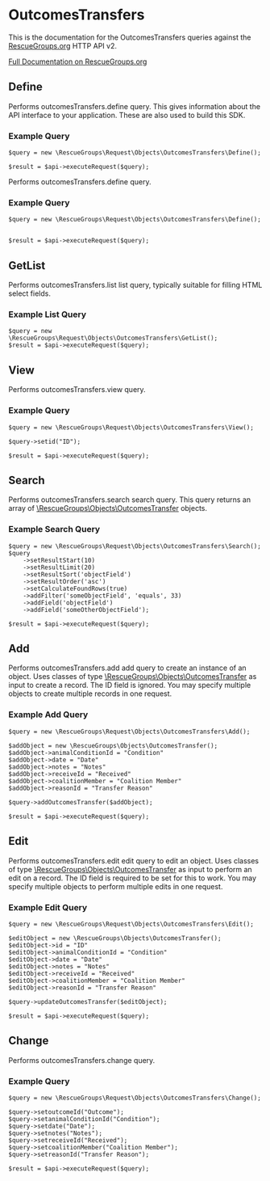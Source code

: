 # OutcomesTransfers

This is the documentation for the OutcomesTransfers queries against the [RescueGroups.org](https://www.rescuegroups.org/) HTTP API v2.

[Full Documentation on RescueGroups.org](https://userguide.rescuegroups.org/display/APIDG/Object+definitions#Objectdefinitions-outcomesTransfers)

## Define
Performs outcomesTransfers.define query. This gives information about the API interface to your application. These are also used to build this SDK.

### Example Query

    $query = new \RescueGroups\Request\Objects\OutcomesTransfers\Define();

    $result = $api->executeRequest($query);
Performs outcomesTransfers.define query.

### Example Query

    $query = new \RescueGroups\Request\Objects\OutcomesTransfers\Define();


    $result = $api->executeRequest($query);

## GetList
Performs outcomesTransfers.list list query, typically suitable for filling HTML select fields.

### Example List Query

    $query = new \RescueGroups\Request\Objects\OutcomesTransfers\GetList();
    $result = $api->executeRequest($query);
## View
Performs outcomesTransfers.view query.

### Example Query

    $query = new \RescueGroups\Request\Objects\OutcomesTransfers\View();

    $query->setid("ID");

    $result = $api->executeRequest($query);

## Search
Performs outcomesTransfers.search search query. This query returns an array of [\RescueGroups\Objects\OutcomesTransfer](../../../src/Objects/OutcomesTransfer.php) objects.

### Example Search Query

    $query = new \RescueGroups\Request\Objects\OutcomesTransfers\Search();
    $query
        ->setResultStart(10)
        ->setResultLimit(20)
        ->setResultSort('objectField')
        ->setResultOrder('asc')
        ->setCalculateFoundRows(true)
        ->addFilter('someObjectField', 'equals', 33)
        ->addField('objectField')
        ->addField('someOtherObjectField');

    $result = $api->executeRequest($query);
## Add
Performs outcomesTransfers.add add query to create an instance of an object. Uses classes of type [\RescueGroups\Objects\OutcomesTransfer](../../../src/Objects/OutcomesTransfer.php) as input to create a record. The ID field is ignored. You may specify multiple objects to create multiple records in one request.

### Example Add Query

    $query = new \RescueGroups\Request\Objects\OutcomesTransfers\Add();

    $addObject = new \RescueGroups\Objects\OutcomesTransfer();
    $addObject->animalConditionId = "Condition"
    $addObject->date = "Date"
    $addObject->notes = "Notes"
    $addObject->receiveId = "Received"
    $addObject->coalitionMember = "Coalition Member"
    $addObject->reasonId = "Transfer Reason"

    $query->addOutcomesTransfer($addObject);

    $result = $api->executeRequest($query);
## Edit
Performs outcomesTransfers.edit edit query to edit an object. Uses classes of type [\RescueGroups\Objects\OutcomesTransfer](../../../src/Objects/OutcomesTransfer.php) as input to perform an edit on a record. The ID field is required to be set for this to work. You may specify multiple objects to perform multiple edits in one request.

### Example Edit Query

    $query = new \RescueGroups\Request\Objects\OutcomesTransfers\Edit();

    $editObject = new \RescueGroups\Objects\OutcomesTransfer();
    $editObject->id = "ID"
    $editObject->animalConditionId = "Condition"
    $editObject->date = "Date"
    $editObject->notes = "Notes"
    $editObject->receiveId = "Received"
    $editObject->coalitionMember = "Coalition Member"
    $editObject->reasonId = "Transfer Reason"

    $query->updateOutcomesTransfer($editObject);

    $result = $api->executeRequest($query);
## Change
Performs outcomesTransfers.change query.

### Example Query

    $query = new \RescueGroups\Request\Objects\OutcomesTransfers\Change();

    $query->setoutcomeId("Outcome");
    $query->setanimalConditionId("Condition");
    $query->setdate("Date");
    $query->setnotes("Notes");
    $query->setreceiveId("Received");
    $query->setcoalitionMember("Coalition Member");
    $query->setreasonId("Transfer Reason");

    $result = $api->executeRequest($query);


